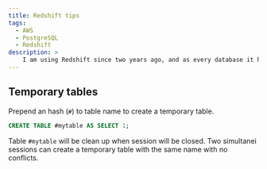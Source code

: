```yaml
---
title: Redshift tips
tags:
  - AWS
  - PostgreSQL
  - Redshift
description: >
    I am using Redshift since two years ago, and as every database it has its SQL dialect and its secrets. I will write here everything I discover and it is worth to be annotated.
---
```


## Temporary tables

Prepend an hash (`#`) to table name to create a temporary table.

```sql
CREATE TABLE #mytable AS SELECT 1;
```

Table `#mytable` will be clean up when session will be closed.
Two simultanei sessions can create a temporary table with the same name
with no conflicts.

